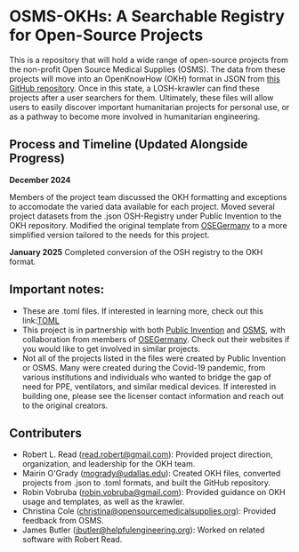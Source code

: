# OSMS-OKHs: A Searchable Registry for Open-Source Projects
This is a repository that will hold a wide range of open-source projects from the non-profit Open Source Medical Supplies (OSMS). The data from these projects will move into an OpenKnowHow (OKH) format in JSON from [this GitHub repository](https://github.com/iop-alliance/OpenKnowHow/blob/master/res/sample_data/okh-TEMPLATE.toml). Once in this state, a LOSH-krawler can find these projects after a user searchers for them. Ultimately, these files will allow users to easily discover important humanitarian projects for personal use, or as a pathway to become more involved in humanitarian engineering.

## Process and Timeline (Updated Alongside Progress)
**December 2024**

Members of the project team discussed the OKH formatting and exceptions to accomodate the varied data available for each project. Moved several project datasets from the .json OSH-Registry under Public Invention to the OKH repository. Modified the original template from [OSEGermany](https://gitlab.com/OSEGermany) to a more simplified version tailored to the needs for this project.

**January 2025**
Completed conversion of the OSH registry to the OKH format. 

## Important notes:
  * These are .toml files. If interested in learning more, check out this link:[TOML](https://toml.io/en/)
  * This project is in partnership with both [Public Invention](https://www.pubinv.org/volunteer/) and [OSMS](https://opensourcemedicalsupplies.org/), with collaboration from members of [OSEGermany](https://gitlab.com/OSEGermany). Check out their websites if you would like to get involved in similar projects.
  * Not all of the projects listed in the files were created by Public Invention or OSMS. Many were created during the Covid-19 pandemic, from various institutions and individuals who wanted to bridge the gap of need for PPE, ventilators, and similar medical devices. If interested in building one, please see the licenser contact information and reach out to the original creators.

## Contributers
  * Robert L. Read (<read.robert@gmail.com>): Provided project direction, organization, and leadership for the OKH team.
  * Mairin O'Grady (<mogrady@udallas.edu>): Created OKH files, converted projects from .json to .toml formats, and built the GitHub repository.
  * Robin Vobruba (<robin.vobruba@gmail.com>): Provided guidance on OKH usage and templates, as well as the krawler.
  * Christina Cole (<christina@opensourcemedicalsupplies.org>): Provided feedback from OSMS.
  * James Butler (<jbutler@helpfulengineering.org>): Worked on related software with Robert Read.

